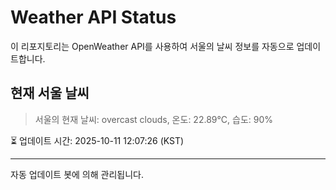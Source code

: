 
# Weather API Status

이 리포지토리는 OpenWeather API를 사용하여 서울의 날씨 정보를 자동으로 업데이트합니다.

## 현재 서울 날씨
> 서울의 현재 날씨: overcast clouds, 온도: 22.89°C, 습도: 90%

⏳ 업데이트 시간: 2025-10-11 12:07:26 (KST)

---
자동 업데이트 봇에 의해 관리됩니다.
